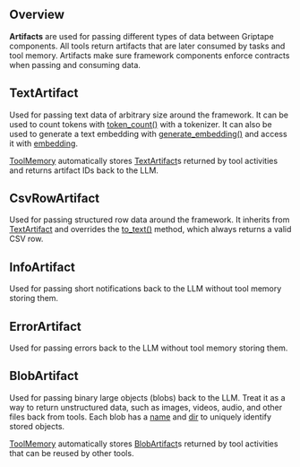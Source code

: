 ## Overview

**Artifacts** are used for passing different types of data between Griptape components. All tools return artifacts that are later consumed by tasks and tool memory. 
Artifacts make sure framework components enforce contracts when passing and consuming data.

## TextArtifact

Used for passing text data of arbitrary size around the framework. It can be used to count tokens with [token_count()](../../reference/griptape/artifacts/text_artifact.md#griptape.artifacts.text_artifact.TextArtifact.token_count) with a tokenizer. 
It can also be used to generate a text embedding with [generate_embedding()](../../reference/griptape/artifacts/text_artifact.md#griptape.artifacts.text_artifact.TextArtifact.generate_embedding) 
and access it with [embedding](../../reference/griptape/artifacts/text_artifact.md#griptape.artifacts.text_artifact.TextArtifact.embedding).

[ToolMemory](../../reference/griptape/memory/tool/tool_memory.md) automatically stores [TextArtifact](../../reference/griptape/artifacts/text_artifact.md)s returned by tool activities and returns artifact IDs back to the LLM.

## CsvRowArtifact

Used for passing structured row data around the framework. It inherits from [TextArtifact](../../reference/griptape/artifacts/text_artifact.md) and overrides the 
[to_text()](../../reference/griptape/artifacts/text_artifact.md#griptape.artifacts.text_artifact.TextArtifact.to_text) method, which always returns a valid CSV row.

## InfoArtifact

Used for passing short notifications back to the LLM without tool memory storing them.

## ErrorArtifact

Used for passing errors back to the LLM without tool memory storing them.

## BlobArtifact

Used for passing binary large objects (blobs) back to the LLM. 
Treat it as a way to return unstructured data, such as images, videos, audio, and other files back from tools. 
Each blob has a [name](../../reference/griptape/artifacts/base_artifact.md#griptape.artifacts.base_artifact.BaseArtifact.name) and 
[dir](../../reference/griptape/artifacts/blob_artifact.md#griptape.artifacts.blob_artifact.BlobArtifact.dir) to uniquely identify stored objects.

[ToolMemory](../../reference/griptape/memory/tool/tool_memory.md) automatically stores [BlobArtifact](../../reference/griptape/artifacts/blob_artifact.md)s returned by tool activities that can be reused by other tools.
